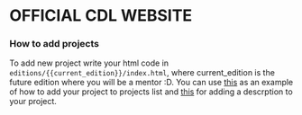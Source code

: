 # OFFICIAL CDL WEBSITE

### How to add projects

To add new project write your html code in ```editions/{{current_edition}}/index.html```, where current_edition
is the future edition where you will be a mentor :D.
You can use [this](https://github.com/rosedu/cdl.rosedu.org/blob/master/editions/spring_2013/index.html#L228) as an example of how to add your project to projects list and [this](https://github.com/rosedu/cdl.rosedu.org/blob/master/editions/spring_2013/index.html#L688) for adding a descrption to your project.
